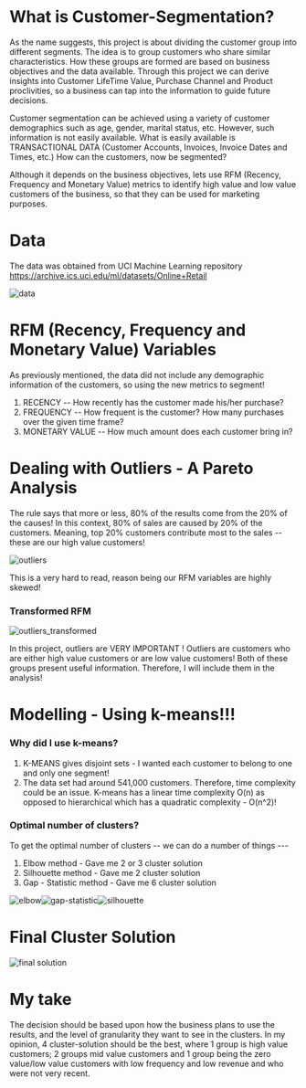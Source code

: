 # What is Customer-Segmentation?

As the name suggests, this project is about dividing the customer group into different segments. The idea is to group customers who share similar characteristics. How these groups are formed are based on business objectives and the data available. Through this project we can derive insights into Customer LifeTime Value, Purchase Channel and Product proclivities, so a business can tap into the information to guide future decisions.

Customer segmentation can be achieved using a variety of customer demographics such as age, gender, marital status, etc. However, such information is not easily available. What is easily available is TRANSACTIONAL DATA (Customer Accounts, Invoices, Invoice Dates and Times, etc.) How can the customers, now be segmented?

Although it depends on the business objectives, lets use RFM (Recency, Frequency and Monetary Value) metrics to identify high value and low value customers of the business, so that they can be used for marketing purposes.

# Data
The data was obtained from UCI Machine Learning repository https://archive.ics.uci.edu/ml/datasets/Online+Retail

![data](https://user-images.githubusercontent.com/45079009/84124483-24087280-a9f0-11ea-9b6c-75ac28f26589.PNG)


# RFM (Recency, Frequency and Monetary Value) Variables

As previously mentioned, the data did not include any demographic information of the customers, so using the new metrics to segment!

1. RECENCY -- How recently has the customer made his/her purchase?
2. FREQUENCY -- How frequent is the customer? How many purchases over the given time frame?
3. MONETARY VALUE -- How much amount does each customer bring in?

# Dealing with Outliers - A Pareto Analysis

The rule says that more or less, 80% of the results come from the 20% of the causes! In this context, 80% of sales are caused by 20% of the customers. Meaning, top 20% customers contribute most to the sales -- these are our high value customers!

![outliers](https://user-images.githubusercontent.com/45079009/84260997-dfec9f00-aacf-11ea-840c-109c080541ea.png)

This is a very hard to read, reason being our RFM variables are highly skewed!

### Transformed RFM

![outliers_transformed](https://user-images.githubusercontent.com/45079009/84324040-ca599280-ab2c-11ea-84d7-b58eef9d905a.png)

In this project, outliers are VERY IMPORTANT ! Outliers are customers who are either high value customers or are low value customers! Both of these groups present useful information. Therefore, I will include them in the analysis!


# Modelling - Using k-means!!!

### Why did I use k-means?

1. K-MEANS gives disjoint sets - I wanted each customer to belong to one and only one segment!
2. The data set had around 541,000 customers. Therefore, time complexity could be an issue. K-means has a linear time complexity O(n) as opposed to hierarchical which has a quadratic complexity - O(n^2)!

### Optimal number of clusters?

To get the optimal number of clusters -- we can do a number of things ---
1. Elbow method - Gave me 2 or 3 cluster solution 
2. Silhouette method - Gave me 2 cluster solution
3. Gap - Statistic method - Gave me 6 cluster solution

![elbow](https://user-images.githubusercontent.com/45079009/84262492-918ccf80-aad2-11ea-8d62-5dec4435985e.PNG)![gap-statistic](https://user-images.githubusercontent.com/45079009/84262494-92256600-aad2-11ea-89bd-d6c34f209b2d.PNG)![silhouette](https://user-images.githubusercontent.com/45079009/84262495-92bdfc80-aad2-11ea-85ba-04710547f0b9.PNG)


# Final Cluster Solution

![final solution](https://user-images.githubusercontent.com/45079009/84268346-5bece400-aadc-11ea-95d4-b23007db7bba.PNG)


# My take

The decision should be based upon how the business plans to use the results, and the level of granularity they want to see in the clusters. In my opinion, 4 cluster-solution should be the best, where 1 group is high value customers; 2 groups mid value customers and 1 group being the zero value/low value customers with low frequency and low revenue and who were not very recent.
